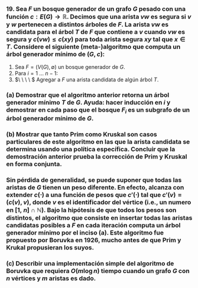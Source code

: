 ### 19. Sea $F$ un bosque generador de un grafo $G$ pesado con una función $c : E(G) \to \mathbb{R}$. Decimos que una arista $vw$ es segura si $v$ y $w$ pertenecen a distintos árboles de $F$. La arista $vw$ es candidata para el árbol $T$ de $F$ que contiene a $v$ cuando $vw$ es segura y $c(vw) \leq c(xy)$ para toda arista segura $xy$ tal que $x \in T$. Considere el siguiente (meta-)algoritmo que computa un árbol generador mínimo de $(G, c)$:

1. Sea $F = (V (G), \emptyset)$ un bosque generador de $G$.
2. Para $i = 1\ . . .\ n − 1$:
3. $\ \ \ \ $ Agregar a $F$ una arista candidata de algún árbol $T$.

### (a) Demostrar que el algoritmo anterior retorna un árbol generador mínimo $T$ de $G$. Ayuda: hacer inducción en $i$ y demostrar en cada paso que el bosque $F_i$ es un subgrafo de un árbol generador mínimo de $G$.

### (b) Mostrar que tanto Prim como Kruskal son casos particulares de este algoritmo en las que la arista candidata se determina usando una política específica. Concluir que la demostración anterior prueba la corrección de Prim y Kruskal en forma conjunta.

### Sin pérdida de generalidad, se puede suponer que todas las aristas de $G$ tienen un peso diferente. En efecto, alcanza con extender $c(\cdot)$ a una función de pesos que $c′(\cdot)$ tal que $c′(v) = (c(v), v)$, donde $v$ es el identificador del vértice (i.e., un numero en $[1,\ n]\cap \mathbb{N}$). Bajo la hipótesis de que todos los pesos son distintos, el algoritmo que consiste en insertar todas las aristas candidatas posibles a $F$ en cada iteración computa un árbol generador mínimo por el inciso (a). Este algoritmo fue propuesto por Boruvka en 1926, mucho antes de que Prim y Krukal propusieran los suyos.

### (c) Describir una implementación simple del algoritmo de Boruvka que requiera $O(m \log n)$ tiempo cuando un grafo $G$ con $n$ vértices y $m$ aristas es dado.
